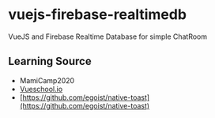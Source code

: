 # vuejs-firebase-realtimedb
VueJS and Firebase Realtime Database for simple ChatRoom

## Learning Source
 - MamiCamp2020
 -  [Vueschool.io](vueschool.io)
 - [https://github.com/egoist/native-toast](https://github.com/egoist/native-toast)

